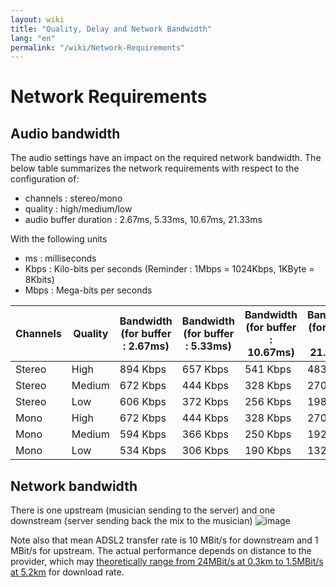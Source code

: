 ```yaml
---
layout: wiki
title: "Quality, Delay and Network Bandwidth"
lang: "en"
permalink: "/wiki/Network-Requirements"
---
```


# Network Requirements

## Audio bandwidth

The audio settings have an impact on the required network bandwidth. The below table summarizes the network requirements with respect to the configuration of:
* channels : stereo/mono
* quality : high/medium/low
* audio buffer duration : 2.67ms, 5.33ms, 10.67ms, 21.33ms

With the following units
* ms : milliseconds
* Kbps : Kilo-bits per seconds (Reminder : 1Mbps = 1024Kbps, 1KByte = 8Kbits)
* Mbps : Mega-bits per seconds

| Channels  | Quality | Bandwidth (for buffer : 2.67ms) |  Bandwidth (for buffer : 5.33ms) | Bandwidth (for buffer : 10.67ms) | Bandwidth (for buffer : 21.33ms) |
| --------- | ------ | -------- | -------- | -------- | -------- |
| Stereo    | High   | 894 Kbps | 657 Kbps | 541 Kbps | 483 Kbps |
| Stereo    | Medium | 672 Kbps | 444 Kbps | 328 Kbps | 270 Kbps |
| Stereo    | Low    | 606 Kbps | 372 Kbps | 256 Kbps | 198 Kbps |
| Mono      | High   | 672 Kbps | 444 Kbps | 328 Kbps | 270 Kbps |
| Mono      | Medium | 594 Kbps | 366 Kbps | 250 Kbps | 192 Kbps |
| Mono      | Low    | 534 Kbps | 306 Kbps | 190 Kbps | 132 Kbps |

## Network bandwidth

There is one upstream (musician sending to the server) and one downstream (server sending back the mix to the musician)
![image](https://user-images.githubusercontent.com/9976944/79274940-999b0b00-7ea5-11ea-85be-3ded5ee198d5.png)

Note also that mean ADSL2 transfer rate is 10 MBit/s for downstream and 1 MBit/s for upstream. The actual performance depends on distance to the provider, which may [theoretically range from 24MBit/s at 0.3km to 1.5MBit/s at 5.2km](https://en.wikipedia.org/wiki/Asymmetric_digital_subscriber_line) for download rate.

